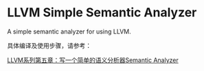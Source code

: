 # LLVM Simple Semantic Analyzer

A simple semantic analyzer for using LLVM.

具体编译及使用步骤，请参考：

[LLVM系列第五章：写一个简单的语义分析器Semantic Analyzer](https://mp.csdn.net/mp_blog/creation/success/125111091)
